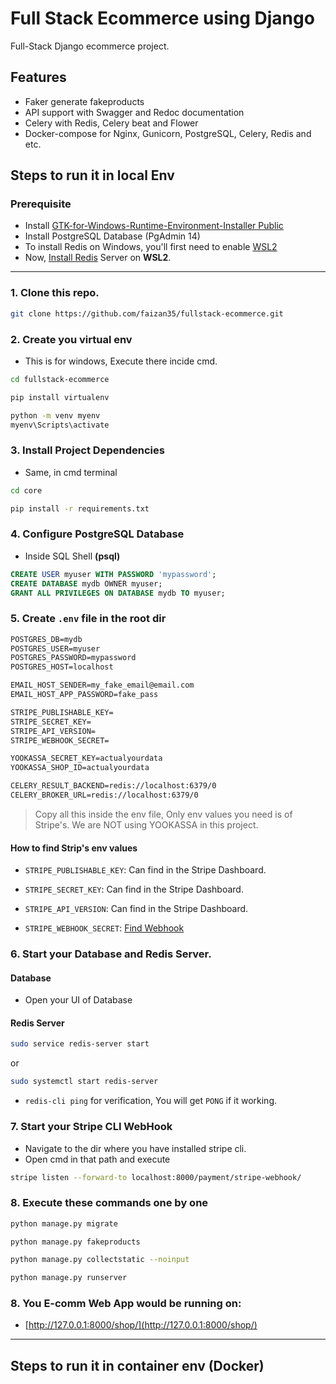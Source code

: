 # Full Stack Ecommerce using Django

Full-Stack Django ecommerce project.

## Features

- Faker generate fakeproducts
- API support with Swagger and Redoc documentation
- Celery with Redis, Celery beat and Flower
- Docker-compose for Nginx, Gunicorn, PostgreSQL, Celery, Redis and etc.

## Steps to run it in local Env

### Prerequisite

- Install [GTK-for-Windows-Runtime-Environment-Installer Public](https://github.com/tschoonj/GTK-for-Windows-Runtime-Environment-Installer/releases)
- Install PostgreSQL Database (PgAdmin 14)
- To install Redis on Windows, you'll first need to enable [WSL2](https://learn.microsoft.com/en-us/windows/wsl/install)
- Now, [Install Redis](https://redis.io/docs/latest/operate/oss_and_stack/install/install-redis/install-redis-on-windows/) Server on **WSL2**.

---

### 1. Clone this repo.

```sh
git clone https://github.com/faizan35/fullstack-ecommerce.git
```

### 2. Create you virtual env

- This is for windows, Execute there incide cmd.

```sh
cd fullstack-ecommerce

pip install virtualenv

python -m venv myenv
myenv\Scripts\activate
```

### 3. Install Project Dependencies

- Same, in cmd terminal

```sh
cd core

pip install -r requirements.txt
```

### 4. Configure PostgreSQL Database

- Inside SQL Shell **(psql)**

```sql
CREATE USER myuser WITH PASSWORD 'mypassword';
CREATE DATABASE mydb OWNER myuser;
GRANT ALL PRIVILEGES ON DATABASE mydb TO myuser;
```

### 5. Create `.env` file in the root dir

```txt
POSTGRES_DB=mydb
POSTGRES_USER=myuser
POSTGRES_PASSWORD=mypassword
POSTGRES_HOST=localhost

EMAIL_HOST_SENDER=my_fake_email@email.com
EMAIL_HOST_APP_PASSWORD=fake_pass

STRIPE_PUBLISHABLE_KEY=
STRIPE_SECRET_KEY=
STRIPE_API_VERSION=
STRIPE_WEBHOOK_SECRET=

YOOKASSA_SECRET_KEY=actualyourdata
YOOKASSA_SHOP_ID=actualyourdata

CELERY_RESULT_BACKEND=redis://localhost:6379/0
CELERY_BROKER_URL=redis://localhost:6379/0
```

> Copy all this inside the env file, Only env values you need is of Stripe's.
> We are NOT using YOOKASSA in this project.

#### How to find Strip's env values

- `STRIPE_PUBLISHABLE_KEY`: Can find in the Stripe Dashboard.

- `STRIPE_SECRET_KEY`: Can find in the Stripe Dashboard.

- `STRIPE_API_VERSION`: Can find in the Stripe Dashboard.

- `STRIPE_WEBHOOK_SECRET`: [Find Webhook](./Stripe-Setup/webhook.md)

### 6. Start your Database and Redis Server.

#### Database

- Open your UI of Database

#### Redis Server

```sh
sudo service redis-server start
```

or

```sh
sudo systemctl start redis-server
```

- `redis-cli ping` for verification, You will get `PONG` if it working.

### 7. Start your Stripe CLI WebHook

- Navigate to the dir where you have installed stripe cli.
- Open cmd in that path and execute

```sh
stripe listen --forward-to localhost:8000/payment/stripe-webhook/
```

### 8. Execute these commands one by one

```sh
python manage.py migrate

python manage.py fakeproducts

python manage.py collectstatic --noinput

python manage.py runserver
```

### 8. You E-comm Web App would be running on:

- [http://127.0.0.1:8000/shop/](http://127.0.0.1:8000/shop/)

---

## Steps to run it in container env (Docker)
